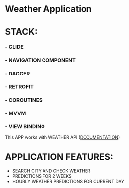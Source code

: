 # Weather Application


# STACK:

### - GLIDE

### - NAVIGATION COMPONENT

### - DAGGER

### - RETROFIT

### - COROUTINES

### - MVVM

### - VIEW BINDING



This APP works with WEATHER API ([DOCUMENTATION](https://www.weatherapi.com/docs/))
# APPLICATION FEATURES:
- SEARCH CITY AND CHECK WEATHER
- PREDICTIONS FOR 2 WEEKS
- HOURLY WEATHER PREDICTIONS FOR CURRENT DAY